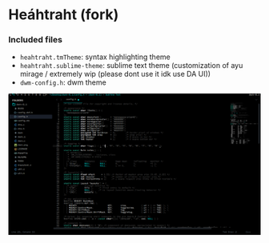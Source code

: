 # Heáhtraht (fork)
### Included files
- `heahtraht.tmTheme`: syntax highlighting theme
- `heahtraht.sublime-theme`: sublime text theme (customization of ayu mirage / extremely wip (please dont use it idk use DA UI))
- `dwm-config.h`: dwm theme

![screenshot](screenshot.png)
